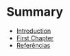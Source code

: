 # Summary

* [Introduction](README.md)
* [First Chapter](chapter1.md)
* [Referências](referencias.md)


